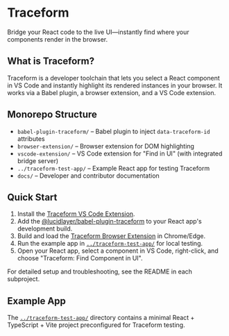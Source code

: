 # Traceform

Bridge your React code to the live UI—instantly find where your components render in the browser.

## What is Traceform?

Traceform is a developer toolchain that lets you select a React component in VS Code and instantly highlight its rendered instances in your browser. It works via a Babel plugin, a browser extension, and a VS Code extension.

## Monorepo Structure

- `babel-plugin-traceform/` – Babel plugin to inject `data-traceform-id` attributes
- `browser-extension/` – Browser extension for DOM highlighting
- `vscode-extension/` – VS Code extension for "Find in UI" (with integrated bridge server)
- `../traceform-test-app/` – Example React app for testing Traceform
- `docs/` – Developer and contributor documentation

## Quick Start

1. Install the [Traceform VS Code Extension](./vscode-extension/README.md).
2. Add the [@lucidlayer/babel-plugin-traceform](./babel-plugin-traceform/README.md) to your React app's development build.
3. Build and load the [Traceform Browser Extension](./browser-extension/README.md) in Chrome/Edge.
4. Run the example app in [`../traceform-test-app/`](../traceform-test-app/README.md) for local testing.
5. Open your React app, select a component in VS Code, right-click, and choose "Traceform: Find Component in UI".

For detailed setup and troubleshooting, see the README in each subproject.

## Example App

The [`../traceform-test-app/`](../traceform-test-app/README.md) directory contains a minimal React + TypeScript + Vite project preconfigured for Traceform testing.
